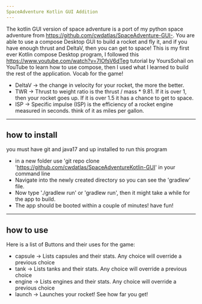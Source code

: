 ```yaml
---
SpaceAdventure Kotlin GUI Addition
---
```

The kotlin GUI version of space adventure is a port of my python space adventure from https://github.com/cwdatlas/SpaceAdventure-GUI-.
You are able to use a compose Desktop GUI to build a rocket and fly it, and if you have enough thrust and DeltaV, then you can get to space!
This is my first ever Kotlin compose Desktop program, I followed this https://www.youtube.com/watch?v=7IOfsV6dTeg tutorial by YoursSohail on YouTube to learn how to use compose,
then I used what I learned to build the rest of the application.
Vocab for the game!
- DeltaV -> the change in velocity for your rocket, the more the better.
- TWR -> Thrust to weight ratio is the thrust / mass * 9.81. If it is over 1, then your rocket goes up. If it is over 1.5 it has a chance to get to space.
- ISP -> Specific impulse (ISP) is the efficiency of a rocket engine measured in seconds. think of it as miles per gallon.

---
how to install
---
you must have git and java17 and up installed to run this program

- in a new folder use 'git repo clone 'https://github.com/cwdatlas/SpaceAdventureKotlin-GUI' in your command line
- Navigate into the newly created directory so you can see the 'gradlew' file.
- Now type './gradlew run' or 'gradlew run', then it might take a while for the app to build.
- The app should be booted within a couple of minutes! have fun!

---
how to use
---
Here is a list of Buttons and their uses for the game:
- capsule -> Lists capsules and their stats. Any choice will override a previous choice
- tank    -> Lists tanks and their stats. Any choice will override a previous choice
- engine  -> Lists engines and their stats. Any choice will override a previous choice
- launch  -> Launches your rocket! See how far you get!

